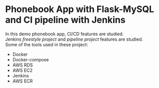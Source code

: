 # Phonebook App with Flask-MySQL and CI pipeline with Jenkins
In this demo phonebook app, CI/CD features are studied.  
Jenkins _freestyle project_ and _pipeline project_ features are studied.  
Some of the tools used in these project:
 - Docker
 - Docker-compose
 - AWS RDS
 - AWS EC2
 - Jenkins
 - AWS ECR
 
